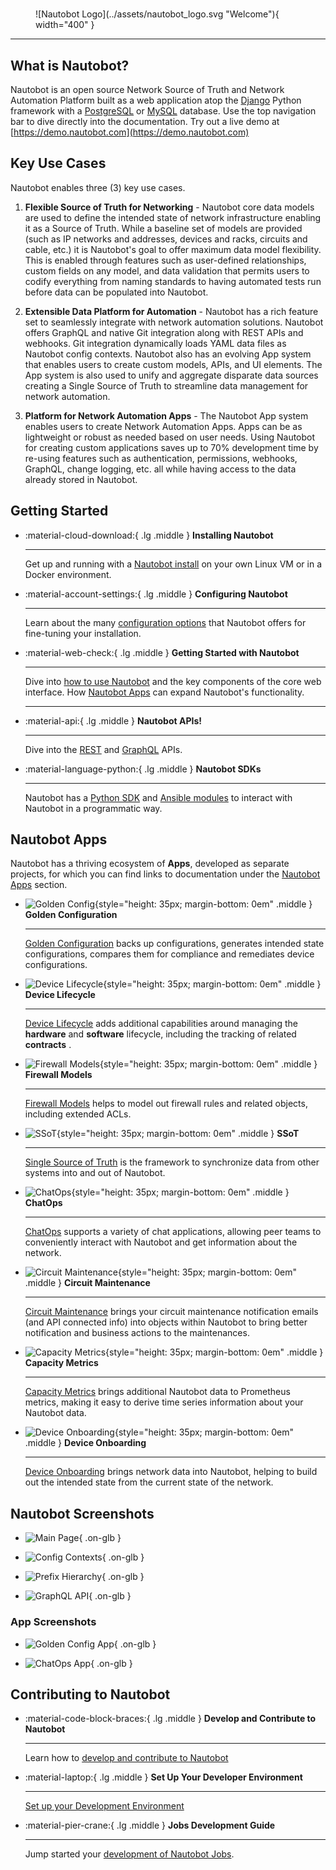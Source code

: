 # 
<figure markdown="span">
  ![Nautobot Logo](../assets/nautobot_logo.svg "Welcome"){ width="400" }
</figure>

---

## What is Nautobot?

Nautobot is an open source Network Source of Truth and Network Automation Platform built as a web application atop the [Django](https://www.djangoproject.com/) Python framework with a [PostgreSQL](https://www.postgresql.org/) or [MySQL](https://www.mysql.com) database. Use the top navigation bar to dive directly into the documentation. Try out a live demo at [https://demo.nautobot.com](https://demo.nautobot.com)

## Key Use Cases

Nautobot enables three (3) key use cases.


1. **Flexible Source of Truth for Networking** - Nautobot core data models are used to define the intended state of network infrastructure enabling it as a Source of Truth. While a baseline set of models are provided (such as IP networks and addresses, devices and racks, circuits and cable, etc.) it is Nautobot's goal to offer maximum data model flexibility. This is enabled through features such as user-defined relationships, custom fields on any model, and data validation that permits users to codify everything from naming standards to having automated tests run before data can be populated into Nautobot.

2. **Extensible Data Platform for Automation** - Nautobot has a rich feature set to seamlessly integrate with network automation solutions.  Nautobot offers GraphQL and native Git integration along with REST APIs and webhooks.  Git integration dynamically loads YAML data files as Nautobot config contexts.  Nautobot also has an evolving App system that enables users to create custom models, APIs, and UI elements.  The App system is also used to unify and aggregate disparate data sources creating a Single Source of Truth to streamline data management for network automation.

3. **Platform for Network Automation Apps** - The Nautobot App system enables users to create Network Automation Apps.  Apps can be as lightweight or robust as needed based on user needs.  Using Nautobot for creating custom applications saves up to 70% development time by re-using features such as authentication, permissions, webhooks, GraphQL, change logging, etc. all while having access to the data already stored in Nautobot.

## Getting Started

<div class="grid cards" markdown>

- :material-cloud-download:{ .lg .middle } **Installing Nautobot**
    
    ---
    Get up and running with a [Nautobot install](../user-guide/administration/installation/index.md) on your own Linux VM or in a Docker environment.

- :material-account-settings:{ .lg .middle } **Configuring Nautobot**
    
    ---
    Learn about the many [configuration options](../user-guide/administration/configuration/index.md) that Nautobot offers for fine-tuning your installation.

- :material-web-check:{ .lg .middle } **Getting Started with Nautobot** 
    
    ---
    Dive into [how to use Nautobot](../user-guide/feature-guides/getting-started/index.md) and the key components of the core web interface.
    How [Nautobot Apps](../apps/index.md) can expand Nautobot's functionality.

    ---

-  :material-api:{ .lg .middle } **Nautobot APIs!**

    ---
    Dive into the [REST](../user-guide/platform-functionality/rest-api/overview.md) and [GraphQL](../user-guide/platform-functionality/graphql.md) APIs.

-  :material-language-python:{ .lg .middle } **Nautobot SDKs**

    ---
    Nautobot has a [Python SDK](https://pynautobot.readthedocs.io/) and [Ansible modules](https://galaxy.ansible.com/ui/repo/published/networktocode/nautobot/docs/) to interact with Nautobot in a programmatic way.

</div>

## Nautobot Apps

Nautobot has a thriving ecosystem of **Apps**, developed as separate projects, for which you can find links to documentation under the [Nautobot Apps](../apps/index.md) section.

<div class="grid cards" markdown>

- ![Golden Config](../assets/app-icons/icon-GoldenConfiguration.png){style="height: 35px; margin-bottom: 0em" .middle } **Golden Configuration**

    ---
    [Golden Configuration](https://github.com/nautobot/nautobot-app-golden-config) backs up configurations, generates intended state configurations, compares them for compliance and remediates device configurations.

- ![Device Lifecycle](../assets/app-icons/icon-DeviceLifecycle.png){style="height: 35px; margin-bottom: 0em" .middle } **Device Lifecycle**

    ---
    [Device Lifecycle](https://github.com/nautobot/nautobot-app-device-lifecycle-mgmt) adds additional capabilities around managing the **hardware** and **software** lifecycle, including the tracking of related **contracts** .

- ![Firewall Models](../assets/app-icons/icon-FirewallModels.png){style="height: 35px; margin-bottom: 0em" .middle } **Firewall Models**

    ---
    [Firewall Models](https://github.com/nautobot/nautobot-app-firewall-models) helps to model out firewall rules and related objects, including extended ACLs.

- ![SSoT](../assets/app-icons/icon-SSoT.png){style="height: 35px; margin-bottom: 0em" .middle } **SSoT**

    ---
    [Single Source of Truth](https://github.com/nautobot/nautobot-app-ssot) is the framework to synchronize data from other systems into and out of Nautobot.

 - ![ChatOps](../assets/app-icons/icon-ChatOps.png){style="height: 35px; margin-bottom: 0em" .middle } **ChatOps**

    ---
    [ChatOps](https://github.com/nautobot/nautobot-app-chatops) supports a variety of chat applications, allowing peer teams to conveniently interact with Nautobot and get information about the network.

 - ![Circuit Maintenance](../assets/app-icons/icon-nautobot-circuit-maintenance.png){style="height: 35px; margin-bottom: 0em" .middle } **Circuit Maintenance**

    ---
    [Circuit Maintenance](https://github.com/nautobot/nautobot-app-circuit-maintenance) brings your circuit maintenance notification emails (and API connected info) into objects within Nautobot to bring better notification and business actions to the maintenances.

 - ![Capacity Metrics](../assets/app-icons/icon-nautobot-capacity-metrics.svg){style="height: 35px; margin-bottom: 0em" .middle } **Capacity Metrics**

    ---
    [Capacity Metrics](https://github.com/nautobot/nautobot-app-capacity-metrics) brings additional Nautobot data to Prometheus metrics, making it easy to derive time series information about your Nautobot data.

 - ![Device Onboarding](../assets/app-icons/icon-DeviceOnboarding.png){style="height: 35px; margin-bottom: 0em" .middle } **Device Onboarding**

    ---
    [Device Onboarding](https://github.com/nautobot/nautobot-app-device-onboarding) brings network data into Nautobot, helping to build out the intended state from the current state of the network.

</div>

## Nautobot Screenshots

<div class="grid cards" markdown>

- ![Main Page](../media/ss_main_page.png){ .on-glb }

- ![Config Contexts](../media/ss_config_contexts.png){ .on-glb }

- ![Prefix Hierarchy](../media/ss_prefix_hierarchy.png){ .on-glb }

- ![GraphQL API](../media/ss_graphiql.png){ .on-glb }

</div>


### App Screenshots

<div class="grid cards" markdown>

- ![Golden Config App](../media/ss_app_golden_config.png){ .on-glb }

- ![ChatOps App](../media/ss_app_chatops.png){ .on-glb }

</div>

## Contributing to Nautobot

<div class="grid cards" markdown>

- :material-code-block-braces:{ .lg .middle } **Develop and Contribute to Nautobot**
    
    ---
    Learn how to [develop and contribute to Nautobot](../development/index.md)

- :material-laptop:{ .lg .middle } **Set Up Your Developer Environment**
    
    ---
    [Set up your Development Environment](development/core/getting-started.md)

- :material-pier-crane:{ .lg .middle } **Jobs Development Guide** 
    
    ---
    Jump started your [development of Nautobot Jobs](../development/jobs/index.md).

</div>